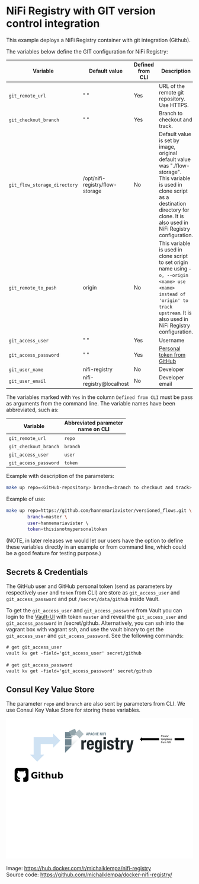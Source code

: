 # NiFi Registry with GIT version control integration

This example deploys a NiFi Registry container with git integration (Github). 

The variables below define the GIT configuration for NiFi Registry: 

| Variable   |  Default value |Defined from CLI | Description |
| ------------- | ------------- | ------------- | ------------- |
| `git_remote_url`  | " "  | Yes |URL of the remote git repository. Use HTTPS. |
| `git_checkout_branch`  | " "  | Yes| Branch to checkout and track.|
| `git_flow_storage_directory`  | /opt/nifi-registry/flow-storage  | No| Default value is set by image, original default value was "./flow-storage". This variable is used in clone script as a destination directory for clone. It is also used in NiFi Registry configuration.|
| `git_remote_to_push`  | origin  | No |This variable is used in clone script to set origin name using `-o, --origin <name> use <name> instead of 'origin' to track upstream`. It is also used in NiFi Registry configuration.|
| `git_access_user`  | " "  | Yes | Username|
| `git_access_password`  | " "  | Yes | [Personal token from GitHub](https://docs.github.com/en/github/authenticating-to-github/creating-a-personal-access-token)|
| `git_user_name`  | nifi-registry  | No | Developer|
| `git_user_email`  | nifi-registry@localhost  | No | Developer email|

The variables marked with `Yes` in the column `Defined from CLI` must be pass as arguments from the command line.
The variable names have been abbreviated, such as:

| Variable | Abbreviated parameter <br>name on CLI |
| ------------- | ------------- | 
|`git_remote_url` | `repo` |
|`git_checkout_branch`  | `branch` |
|`git_access_user`  | `user` |
|`git_access_password`  | `token` |

Example with description of the parameters:
```bash
make up repo=<GitHub-repository> branch=<branch to checkout and track> user=<GitHub username> token=<personal token from GitHub> 
```

Example of use:
```bash
make up repo=https://github.com/hannemariavister/versioned_flows.git \ 
        branch=master \
        user=hannemariavister \ 
        token=thisisnotmypersonaltoken  
```

(NOTE, in later releases we would let our users have the option to define these variables directly in an example or from command line, which could be a good feature for testing purpose.)

## Secrets & Credentials 
The GitHub user and GitHub personal token (send as parameters by respectively `user` and `token` from CLI) 
are store as `git_access_user` and `git_access_password` and put `/secret/data/github` inside Vault.

To get the `git_access_user` and `git_access_password` from Vault you can login to the [Vault-UI](http://localhost:8200/) with token `master` and reveal 
the `git_access_user` and `git_access_password` in /secret/github. 
Alternatively, you can ssh into the vagrant box with vagrant ssh, and use the vault binary to get the `git_access_user` and `git_access_password`. See the following commands:
```
# get git_access_user
vault kv get -field='git_access_user' secret/github

# get git_access_password
vault kv get -field='git_access_password' secret/github
```

## Consul Key Value Store
The parameter `repo` and `branch` are also sent by parameters from CLI. We use Consul Key Value Store for storing these variables. 



![img](../resources/images/nifi_registry_git_integration.png)

Image: https://hub.docker.com/r/michalklempa/nifi-registry <br />
Source code: https://github.com/michalklempa/docker-nifi-registry/


